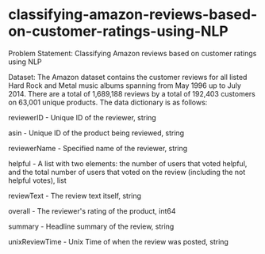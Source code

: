# classifying-amazon-reviews-based-on-customer-ratings-using-NLP

Problem Statement: Classifying Amazon reviews based on customer ratings using NLP

Dataset:
The Amazon dataset contains the customer reviews for all listed Hard Rock and Metal music albums spanning from May 1996 up to July 2014. There are a total of 1,689,188 reviews by a total of 192,403 customers on 63,001 unique products. The data dictionary is as follows:

reviewerID - Unique ID of the reviewer, string

asin - Unique ID of the product being reviewed, string

reviewerName - Specified name of the reviewer, string

helpful - A list with two elements: the number of users that voted helpful, and the total number of users that voted on the review (including the not helpful votes), list

reviewText - The review text itself, string

overall - The reviewer's rating of the product, int64

summary - Headline summary of the review, string

unixReviewTime - Unix Time of when the review was posted, string


